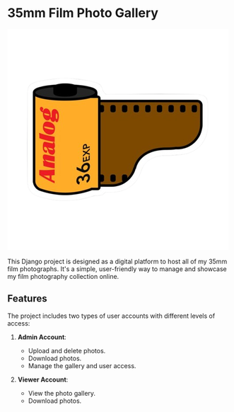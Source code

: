 # 35mm Film Photo Gallery
![35mm](static/images/35mmIcon.png)

This Django project is designed as a digital platform to host all of my 35mm film photographs. It's a simple, user-friendly way to manage and showcase my film photography collection online.

## Features

The project includes two types of user accounts with different levels of access:

1. **Admin Account**:
   - Upload and delete photos.
   - Download photos.
   - Manage the gallery and user access.

2. **Viewer Account**:
   - View the photo gallery.
   - Download photos.